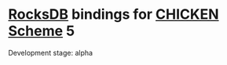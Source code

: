 
  [RocksDB]: http://rocksdb.org "RocksDB"
  [CHICKEN Scheme]: http://call-cc.org "CHICKEN Scheme"

# [RocksDB] bindings for [CHICKEN Scheme] 5

Development stage: alpha
